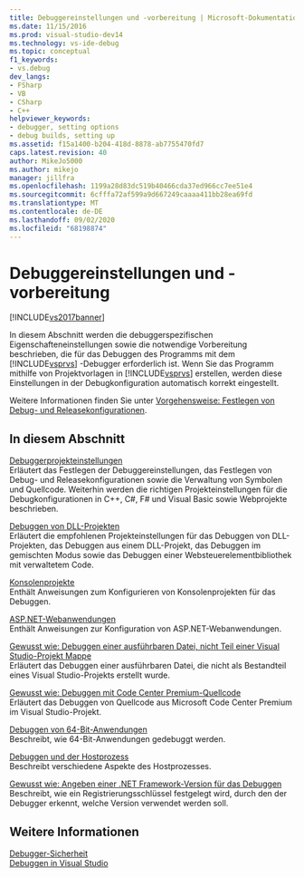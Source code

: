 ```yaml
---
title: Debuggereinstellungen und -vorbereitung | Microsoft-Dokumentation
ms.date: 11/15/2016
ms.prod: visual-studio-dev14
ms.technology: vs-ide-debug
ms.topic: conceptual
f1_keywords:
- vs.debug
dev_langs:
- FSharp
- VB
- CSharp
- C++
helpviewer_keywords:
- debugger, setting options
- debug builds, setting up
ms.assetid: f15a1400-b204-418d-8878-ab7755470fd7
caps.latest.revision: 40
author: MikeJo5000
ms.author: mikejo
manager: jillfra
ms.openlocfilehash: 1199a28d83dc519b40466cda37ed966cc7ee51e4
ms.sourcegitcommit: 6cfffa72af599a9d667249caaaa411bb28ea69fd
ms.translationtype: MT
ms.contentlocale: de-DE
ms.lasthandoff: 09/02/2020
ms.locfileid: "68198874"
---
```

# <a name="debugger-settings-and-preparation"></a>Debuggereinstellungen und -vorbereitung
[!INCLUDE[vs2017banner](../includes/vs2017banner.md)]

In diesem Abschnitt werden die debuggerspezifischen Eigenschafteneinstellungen sowie die notwendige Vorbereitung beschrieben, die für das Debuggen des Programms mit dem [!INCLUDE[vsprvs](../includes/vsprvs-md.md)] -Debugger erforderlich ist. Wenn Sie das Programm mithilfe von Projektvorlagen in [!INCLUDE[vsprvs](../includes/vsprvs-md.md)] erstellen, werden diese Einstellungen in der Debugkonfiguration automatisch korrekt eingestellt.  
  
 Weitere Informationen finden Sie unter [Vorgehensweise: Festlegen von Debug- und Releasekonfigurationen](../debugger/how-to-set-debug-and-release-configurations.md).  
  
## <a name="in-this-section"></a>In diesem Abschnitt  
 [Debuggerprojekteinstellungen](../debugger/debugger-project-settings.md)  
 Erläutert das Festlegen der Debuggereinstellungen, das Festlegen von Debug- und Releasekonfigurationen sowie die Verwaltung von Symbolen und Quellcode. Weiterhin werden die richtigen Projekteinstellungen für die Debugkonfigurationen in C++, C#, F# und Visual Basic sowie Webprojekte beschrieben.  
  
 [Debuggen von DLL-Projekten](../debugger/debugging-dll-projects.md)  
 Erläutert die empfohlenen Projekteinstellungen für das Debuggen von DLL-Projekten, das Debuggen aus einem DLL-Projekt, das Debuggen im gemischten Modus sowie das Debuggen einer Websteuerelementbibliothek mit verwaltetem Code.  
  
 [Konsolenprojekte](../debugger/debugging-preparation-console-projects.md)  
 Enthält Anweisungen zum Konfigurieren von Konsolenprojekten für das Debuggen.  
  
 [ASP.NET-Webanwendungen](../debugger/debugging-preparation-aspnet-web-applications.md)  
 Enthält Anweisungen zur Konfiguration von ASP.NET-Webanwendungen.  
  
 [Gewusst wie: Debuggen einer ausführbaren Datei, nicht Teil einer Visual Studio-Projekt Mappe](../debugger/how-to-debug-an-executable-not-part-of-a-visual-studio-solution.md)  
 Erläutert das Debuggen einer ausführbaren Datei, die nicht als Bestandteil eines Visual Studio-Projekts erstellt wurde.  
  
 [Gewusst wie: Debuggen mit Code Center Premium-Quellcode](../debugger/how-to-debug-with-code-center-premium-source.md)  
 Erläutert das Debuggen von Quellcode aus Microsoft Code Center Premium im Visual Studio-Projekt.  
  
 [Debuggen von 64-Bit-Anwendungen](../debugger/debug-64-bit-applications.md)  
 Beschreibt, wie 64-Bit-Anwendungen gedebuggt werden.  
  
 [Debuggen und der Hostprozess](../debugger/debugging-and-the-hosting-process.md)  
 Beschreibt verschiedene Aspekte des Hostprozesses.  
  
 [Gewusst wie: Angeben einer .NET Framework-Version für das Debuggen](../debugger/how-to-specify-a-dotnet-framework-version-for-debugging.md)  
 Beschreibt, wie ein Registrierungsschlüssel festgelegt wird, durch den der Debugger erkennt, welche Version verwendet werden soll.  
  
## <a name="see-also"></a>Weitere Informationen  
 [Debugger-Sicherheit](../debugger/debugger-security.md)   
 [Debuggen in Visual Studio](../debugger/debugging-in-visual-studio.md)
